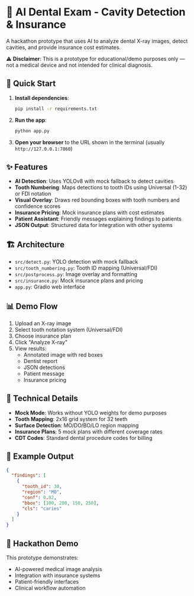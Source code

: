 # 🦷 AI Dental Exam - Cavity Detection & Insurance

A hackathon prototype that uses AI to analyze dental X-ray images, detect cavities, and provide insurance cost estimates.

⚠️ **Disclaimer**: This is a prototype for educational/demo purposes only — not a medical device and not intended for clinical diagnosis.

## 🚀 Quick Start

1. **Install dependencies**:
   ```bash
   pip install -r requirements.txt
   ```

2. **Run the app**:
   ```bash
   python app.py
   ```

3. **Open your browser** to the URL shown in the terminal (usually `http://127.0.0.1:7860`)

## ✨ Features

- **AI Detection**: Uses YOLOv8 with mock fallback to detect cavities
- **Tooth Numbering**: Maps detections to tooth IDs using Universal (1-32) or FDI notation
- **Visual Overlay**: Draws red bounding boxes with tooth numbers and confidence scores
- **Insurance Pricing**: Mock insurance plans with cost estimates
- **Patient Assistant**: Friendly messages explaining findings to patients
- **JSON Output**: Structured data for integration with other systems

## 🏗️ Architecture

- `src/detect.py`: YOLO detection with mock fallback
- `src/tooth_numbering.py`: Tooth ID mapping (Universal/FDI)
- `src/postprocess.py`: Image overlay and formatting
- `src/insurance.py`: Mock insurance plans and pricing
- `app.py`: Gradio web interface

## 📊 Demo Flow

1. Upload an X-ray image
2. Select tooth notation system (Universal/FDI)
3. Choose insurance plan
4. Click "Analyze X-ray"
5. View results:
   - Annotated image with red boxes
   - Dentist report
   - JSON detections
   - Patient message
   - Insurance pricing

## 🔧 Technical Details

- **Mock Mode**: Works without YOLO weights for demo purposes
- **Tooth Mapping**: 2x16 grid system for 32 teeth
- **Surface Detection**: MO/DO/BO/LO region mapping
- **Insurance Plans**: 5 mock plans with different coverage rates
- **CDT Codes**: Standard dental procedure codes for billing

## 📝 Example Output

```json
{
  "findings": [
    {
      "tooth_id": 30,
      "region": "MO", 
      "conf": 0.82,
      "bbox": [100, 200, 150, 250],
      "cls": "caries"
    }
  ]
}
```

## 🎯 Hackathon Demo

This prototype demonstrates:
- AI-powered medical image analysis
- Integration with insurance systems
- Patient-friendly interfaces
- Clinical workflow automation
